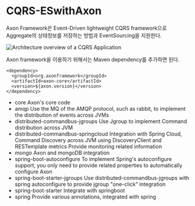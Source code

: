 # CQRS-ESwithAxon

Axon Framework은 Event-Driven lightweight CQRS framework으로 Aggregate의 상태정보를 저장하는 방법과 EventSourcing을 지원한다.

![Architecture overview of a CQRS Application](https://blobscdn.gitbook.com/v0/b/gitbook-28427.appspot.com/o/assets%2F-L9ehuf5wnTxVIo9Rle6%2F-L9ei79JpweCtX6Qur65%2F-L9eiEg8i2dLcK2ovEZU%2Fdetailed-architecture-overview.png?generation=1523282680564557&alt=media)

Axon framework을 이용하기 위해서는 Maven dependency를 추가하면 된다.
```
<dependency>
  <groupId>org.axonframework</groupId>
  <artifactId>axon-core</artifactId>
  <version>${axon.version}</version>
</dependency>

```


 - core Axon's core code
 - amqp Use the MQ of the AMQP protocol, such as rabbit, to implement the distribution of events across JVMs
 - distributed-commandbus-jgroups Use Jgroup to implement Command distribution across JVM
 - distributed-commandbus-springcloud Integration with Spring Cloud, Command Discovery across JVM using DiscoveryClient and RESTemplate metrics Provide monitoring related information
 - mongo Axon and mongoDB integration
 - spring-boot-autoconfigure To implement Spring's autoconfigure support, you only need to provide related properties to automatically configure Axon
 - spring-boot-starter-jgroups Use distributed-commandbus-jgroups with spring autoconfigure to provide jgroup "one-click" integration
 - spring-boot-starter Integrate with springboot
 - spring Provide various annotations, integrated with spring
